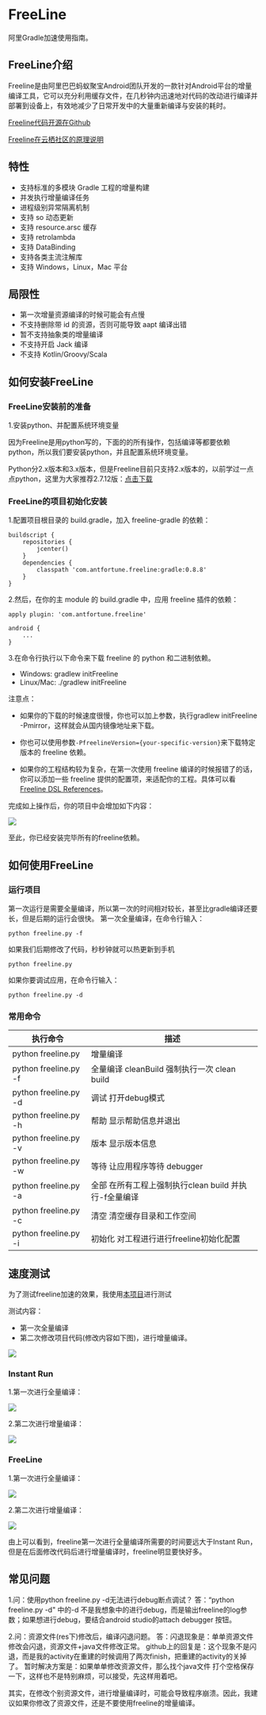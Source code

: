 # FreeLine

阿里Gradle加速使用指南。

## FreeLine介绍

Freeline是由阿里巴巴蚂蚁聚宝Android团队开发的一款针对Android平台的增量编译工具，它可以充分利用缓存文件，在几秒钟内迅速地对代码的改动进行编译并部署到设备上，有效地减少了日常开发中的大量重新编译与安装的耗时。

[Freeline代码开源在Github](https://github.com/alibaba/freeline)

[Freeline在云栖社区的原理说明](https://yq.aliyun.com/articles/59122?spm=5176.8091938.0.0.1Bw3mU)

## 特性

- 支持标准的多模块 Gradle 工程的增量构建
- 并发执行增量编译任务
- 进程级别异常隔离机制
- 支持 so 动态更新
- 支持 resource.arsc 缓存
- 支持 retrolambda
- 支持 DataBinding
- 支持各类主流注解库
- 支持 Windows，Linux，Mac 平台

## 局限性

- 第一次增量资源编译的时候可能会有点慢
- 不支持删除带 id 的资源，否则可能导致 aapt 编译出错
- 暂不支持抽象类的增量编译
- 不支持开启 Jack 编译
- 不支持 Kotlin/Groovy/Scala

## 如何安装FreeLine

### FreeLine安装前的准备

1.安装python、并配置系统环境变量

因为Freeline是用python写的，下面的的所有操作，包括编译等都要依赖python，所以我们要安装python，并且配置系统环境变量。

Python分2.x版本和3.x版本，但是Freeline目前只支持2.x版本的，以前学过一点点python，这里为大家推荐2.7.12版：[点击下载](https://www.python.org/downloads/release/python-2712/)

### FreeLine的项目初始化安装

1.配置项目根目录的 build.gradle，加入 freeline-gradle 的依赖：


```
buildscript {
    repositories {
        jcenter()
    }
    dependencies {
        classpath 'com.antfortune.freeline:gradle:0.8.8'
    }
}

```

2.然后，在你的主 module 的 build.gradle 中，应用 freeline 插件的依赖：

```
apply plugin: 'com.antfortune.freeline'

android {
    ...
}

```

3.在命令行执行以下命令来下载 freeline 的 python 和二进制依赖。

- Windows: gradlew initFreeline
- Linux/Mac: ./gradlew initFreeline

注意点：

- 如果你的下载的时候速度很慢，你也可以加上参数，执行gradlew initFreeline -Pmirror，这样就会从国内镜像地址来下载。

- 你也可以使用参数`-PfreelineVersion={your-specific-version}`来下载特定版本的 freeline 依赖。

- 如果你的工程结构较为复杂，在第一次使用 freeline 编译的时候报错了的话，你可以添加一些 freeline 提供的配置项，来适配你的工程。具体可以看 [Freeline DSL References](https://github.com/alibaba/freeline/wiki/Freeline-DSL-References)。


完成如上操作后，你的项目中会增加如下内容：

![](https://github.com/xuexiangjys/GoogleComponentsDemo/blob/master/img/freeline/freeline_demo.png)

至此，你已经安装完毕所有的freeline依赖。


## 如何使用FreeLine

### 运行项目

第一次运行是需要全量编译，所以第一次的时间相对较长，甚至比gradle编译还要长，但是后期的运行会很快。
第一次全量编译，在命令行输入：

```
python freeline.py -f
```

如果我们后期修改了代码，秒秒钟就可以热更新到手机

```
python freeline.py
```

如果你要调试应用，在命令行输入：

```
python freeline.py -d
```

### 常用命令

执行命令 | 描述
-----|------
python freeline.py | 增量编译
python freeline.py -f | 全量编译 cleanBuild 强制执行一次 clean build
python freeline.py -d | 调试 打开debug模式
python freeline.py -h | 帮助 显示帮助信息并退出
python freeline.py -v | 版本 显示版本信息
python freeline.py -w | 等待 让应用程序等待 debugger
python freeline.py -a | 全部 在所有工程上强制执行clean build 并执行-f全量编译
python freeline.py -c | 清空 清空缓存目录和工作空间
python freeline.py -i | 初始化 对工程进行进行freeline初始化配置


## 速度测试

为了测试freeline加速的效果，我使用[本项目](https://github.com/xuexiangjys/GoogleComponentsDemo)进行测试

测试内容：

- 第一次全量编译
- 第二次修改项目代码(修改内容如下图)，进行增量编译。

![](https://github.com/xuexiangjys/GoogleComponentsDemo/blob/master/img/freeline/change.png)

### Instant Run

1.第一次进行全量编译：

![](https://github.com/xuexiangjys/GoogleComponentsDemo/blob/master/img/freeline/instant_first.png)

2.第二次进行增量编译：

![](https://github.com/xuexiangjys/GoogleComponentsDemo/blob/master/img/freeline/instant_second.png)


### FreeLine

1.第一次进行全量编译：

![](https://github.com/xuexiangjys/GoogleComponentsDemo/blob/master/img/freeline/freeline_first.png)

2.第二次进行增量编译：

![](https://github.com/xuexiangjys/GoogleComponentsDemo/blob/master/img/freeline/freeline_second.png)

由上可以看到，freeline第一次进行全量编译所需要的时间要远大于Instant Run，但是在后面修改代码后进行增量编译时，freeline明显要快好多。

## 常见问题

1.问：使用python freeline.py -d无法进行debug断点调试？
答：“python freeline.py -d" 中的-d 不是我想象中的进行debug，而是输出freeline的log参数；如果想进行debug，要结合android studio的attach debugger 按钮。

2.问：资源文件(res下)修改后，编译闪退问题。
答：闪退现象是：单单资源文件修改会闪退，资源文件+java文件修改正常。
github上的回复是：这个现象不是闪退，而是我的activity在重建的时候调用了两次finish，把重建的activity的关掉了。
暂时解决方案是：如果单单修改资源文件，那么找个java文件 打个空格保存一下，这样也不是特别麻烦，可以接受，先这样用着吧。

其实，在修改个别资源文件，进行增量编译时，可能会导致程序崩溃。因此，我建议如果你修改了资源文件，还是不要使用freeline的增量编译。